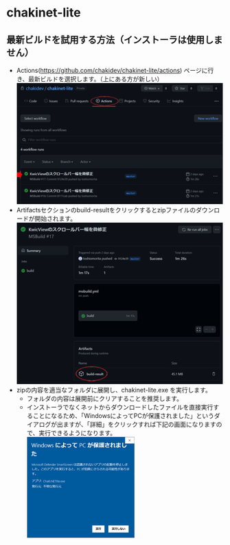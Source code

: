 # chakinet-lite
## 最新ビルドを試用する方法（インストーラは使用しません）
- Actions(https://github.com/chakidev/chakinet-lite/actions) ページに行き、最新ビルドを選択します。（上にある方が新しい）
    ![img001](img001.png)
- Artifactsセクションのbuild-resultをクリックするとzipファイルのダウンロードが開始されます。
    ![img002](img002.png)
- zipの内容を適当なフォルダに展開し、chakinet-lite.exe を実行します。
  - フォルダの内容は展開前にクリアすることを推奨します。
  - インストーラでなくネットからダウンロードしたファイルを直接実行することになるため、「WindowsによってPCが保護されました」というダイアログが出ますが、「詳細」をクリックすれば下記の画面になりますので、実行できるようになります。
      ![img003](img003.png)

